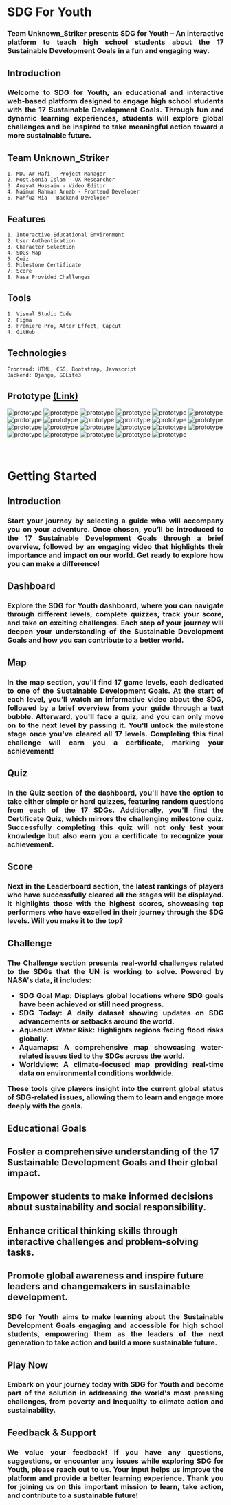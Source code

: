 # SDG For Youth
<h3 align="justify">
Team <strong>Unknown_Striker</strong> presents <strong>SDG for Youth</strong> – An interactive platform to teach high school students about the 17 Sustainable Development Goals in a fun and engaging way.
</h3>

## Introduction
<h3 align="justify">
Welcome to <strong>SDG for Youth</strong>, an educational and interactive web-based platform designed to engage high school students with the 17 Sustainable Development Goals. Through fun and dynamic learning experiences, students will explore global challenges and be inspired to take meaningful action toward a more sustainable future.
</h3>

## Team <strong>Unknown_Striker</strong>
    1. MD. Ar Rafi - Project Manager
    2. Most.Sonia Islam - UX Researcher
    3. Anayat Hossain - Video Editor
    4. Naimur Rahman Arnab - Frontend Developer
    5. Mahfuz Mia - Backend Developer

## Features
    1. Interactive Educational Environment
    2. User Authentication
    3. Character Selection
    4. SDGs Map
    5. Quiz
    6. Milestone Certificate
    7. Score
    8. Nasa Provided Challenges

## Tools
    1. Visual Studio Code
    2. Figma
    3. Premiere Pro, After Effect, Capcut
    4. GitHub

## Technologies
    Frontend: HTML, CSS, Bootstrap, Javascript
    Backend: Django, SQLite3

## Prototype [(Link)](https://www.figma.com/proto/i2k9XYYWyMnE58SZ61E1N1/Game?page-id=0%3A1&node-id=2-3&node-type=canvas&viewport=1116%2C384%2C0.25&t=7sy5U2FfChZoZwdH-1&scaling=scale-down&content-scaling=fixed&starting-point-node-id=2%3A3)

![prototype](https://github.com/mahfuz1703/SDG-For-Youth/blob/main/frontend/prototype/1.png?raw=true)
![prototype](https://github.com/mahfuz1703/SDG-For-Youth/blob/main/frontend/prototype/2.jpg?raw=true)
![prototype](https://github.com/mahfuz1703/SDG-For-Youth/blob/main/frontend/prototype/3.jpg?raw=true)
![prototype](https://github.com/mahfuz1703/SDG-For-Youth/blob/main/frontend/prototype/4.jpg?raw=true)
![prototype](https://github.com/mahfuz1703/SDG-For-Youth/blob/main/frontend/prototype/5.jpg?raw=true)
![prototype](https://github.com/mahfuz1703/SDG-For-Youth/blob/main/frontend/prototype/6.jpg?raw=true)
![prototype](https://github.com/mahfuz1703/SDG-For-Youth/blob/main/frontend/prototype/7.jpg?raw=true)
![prototype](https://github.com/mahfuz1703/SDG-For-Youth/blob/main/frontend/prototype/8.jpg?raw=true)
![prototype](https://github.com/mahfuz1703/SDG-For-Youth/blob/main/frontend/prototype/9.jpg?raw=true)
![prototype](https://github.com/mahfuz1703/SDG-For-Youth/blob/main/frontend/prototype/21.jpg?raw=true)
![prototype](https://github.com/mahfuz1703/SDG-For-Youth/blob/main/frontend/prototype/10.jpg?raw=true)
![prototype](https://github.com/mahfuz1703/SDG-For-Youth/blob/main/frontend/prototype/11.jpg?raw=true)
![prototype](https://github.com/mahfuz1703/SDG-For-Youth/blob/main/frontend/prototype/12.jpg?raw=true)
![prototype](https://github.com/mahfuz1703/SDG-For-Youth/blob/main/frontend/prototype/13.jpg?raw=true)
![prototype](https://github.com/mahfuz1703/SDG-For-Youth/blob/main/frontend/prototype/14.jpg?raw=true)
![prototype](https://github.com/mahfuz1703/SDG-For-Youth/blob/main/frontend/prototype/15.jpg?raw=true)
![prototype](https://github.com/mahfuz1703/SDG-For-Youth/blob/main/frontend/prototype/16.jpg?raw=true)
![prototype](https://github.com/mahfuz1703/SDG-For-Youth/blob/main/frontend/prototype/17.jpg?raw=true)
![prototype](https://github.com/mahfuz1703/SDG-For-Youth/blob/main/frontend/prototype/18.jpg?raw=true)
![prototype](https://github.com/mahfuz1703/SDG-For-Youth/blob/main/frontend/prototype/19.jpg?raw=true)
![prototype](https://github.com/mahfuz1703/SDG-For-Youth/blob/main/frontend/prototype/20.jpg?raw=true)
![prototype](https://github.com/mahfuz1703/SDG-For-Youth/blob/main/frontend/prototype/22.jpg?raw=true)
![prototype](https://github.com/mahfuz1703/SDG-For-Youth/blob/main/frontend/prototype/23.jpg?raw=true)

<!-- <img src="frontend/prototype/1.png" width="400">
<img src="frontend/prototype/2.jpg" width="400">
<img src="frontend/prototype/3.jpg" width="400">
<img src="frontend/prototype/4.jpg" width="400">
<img src="frontend/prototype/5.jpg" width="400">
<img src="frontend/prototype/6.jpg" width="400">
<img src="frontend/prototype/7.jpg" width="400">
<img src="frontend/prototype/8.jpg" width="400">
<img src="frontend/prototype/9.jpg" width="400">
<img src="frontend/prototype/21.jpg" width="400">
<img src="frontend/prototype/10.jpg" width="400">
<img src="frontend/prototype/11.jpg" width="400">
<img src="frontend/prototype/12.jpg" width="400">
<img src="frontend/prototype/13.jpg" width="400">
<img src="frontend/prototype/14.jpg" width="400">
<img src="frontend/prototype/15.jpg" width="400">
<img src="frontend/prototype/16.jpg" width="400">
<img src="frontend/prototype/17.jpg" width="400">
<img src="frontend/prototype/18.jpg" width="400">
<img src="frontend/prototype/19.jpg" width="400">
<img src="frontend/prototype/20.jpg" width="400">
<img src="frontend/prototype/22.jpg" width="400">
<img src="frontend/prototype/23.jpg" width="400"> -->

<br>

# Getting Started

## Introduction
<h3 align="justify">
Start your journey by selecting a guide who will accompany you on your adventure. Once chosen, you’ll be introduced to the 17 Sustainable Development Goals through a brief overview, followed by an engaging video that highlights their importance and impact on our world. Get ready to explore how you can make a difference!
</h3>

## Dashboard
<h3 align="justify">
Explore the SDG for Youth dashboard, where you can navigate through different levels, complete quizzes, track your score, and take on exciting challenges. Each step of your journey will deepen your understanding of the Sustainable Development Goals and how you can contribute to a better world.
</h3>

## Map
<h3 align="justify">
In the map section, you'll find 17 game levels, each dedicated to one of the Sustainable Development Goals. At the start of each level, you’ll watch an informative video about the SDG, followed by a brief overview from your guide through a text bubble. Afterward, you'll face a quiz, and you can only move on to the next level by passing it. You'll unlock the milestone stage once you've cleared all 17 levels. Completing this final challenge will earn you a certificate, marking your achievement!
</h3>

## Quiz
<h3 align="justify">
In the Quiz section of the dashboard, you'll have the option to take either simple or hard quizzes, featuring random questions from each of the 17 SDGs. Additionally, you'll find the Certificate Quiz, which mirrors the challenging milestone quiz. Successfully completing this quiz will not only test your knowledge but also earn you a certificate to recognize your achievement.
</h3>

## Score
<h3 align="justify">
Next in the Leaderboard section, the latest rankings of players who have successfully cleared all the stages will be displayed. It highlights those with the highest scores, showcasing top performers who have excelled in their journey through the SDG levels. Will you make it to the top?  
</h3>

## Challenge
<h3 align="justify">
The Challenge section presents real-world challenges related to the SDGs that the UN is working to solve. Powered by NASA's data, it includes:
    <ul>
        <li> <b>SDG Goal Map:</b> Displays global locations where SDG goals have been achieved or still need progress.</li>
        <li> <b>SDG Today:</b> A daily dataset showing updates on SDG advancements or setbacks around the world.</li>
        <li> <b>Aqueduct Water Risk:</b> Highlights regions facing flood risks globally.</li>
        <li> <b>Aquamaps:</b> A comprehensive map showcasing water-related issues tied to the SDGs across the world.</li>
        <li> <b>Worldview:</b> A climate-focused map providing real-time data on environmental conditions worldwide.</li>
    </ul>
These tools give players insight into the current global status of SDG-related issues, allowing them to learn and engage more deeply with the goals.
</h3>

## Educational Goals
## Foster a comprehensive understanding of the 17 Sustainable Development Goals and their global impact.
## Empower students to make informed decisions about sustainability and social responsibility.
## Enhance critical thinking skills through interactive challenges and problem-solving tasks.
## Promote global awareness and inspire future leaders and changemakers in sustainable development.
<h3 align="justify">
SDG for Youth aims to make learning about the Sustainable Development Goals engaging and accessible for high school students, empowering them as the leaders of the next generation to take action and build a more sustainable future.
</h3>

## Play Now
<h3 align="justify">
Embark on your journey today with SDG for Youth and become part of the solution in addressing the world's most pressing challenges, from poverty and inequality to climate action and sustainability.
</h3>

## Feedback & Support
<h3 align="justify">
We value your feedback! If you have any questions, suggestions, or encounter any issues while exploring SDG for Youth, please reach out to us. Your input helps us improve the platform and provide a better learning experience. Thank you for joining us on this important mission to learn, take action, and contribute to a sustainable future!
</h3>